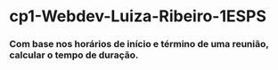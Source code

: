 # cp1-Webdev-Luiza-Ribeiro-1ESPS
### Com base nos horários de início e término de uma reunião, calcular o tempo de duração.
